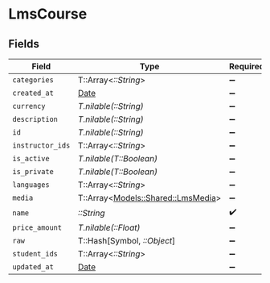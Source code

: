 # LmsCourse


## Fields

| Field                                                                 | Type                                                                  | Required                                                              | Description                                                           |
| --------------------------------------------------------------------- | --------------------------------------------------------------------- | --------------------------------------------------------------------- | --------------------------------------------------------------------- |
| `categories`                                                          | T::Array<*::String*>                                                  | :heavy_minus_sign:                                                    | N/A                                                                   |
| `created_at`                                                          | [Date](https://ruby-doc.org/stdlib-2.6.1/libdoc/date/rdoc/Date.html)  | :heavy_minus_sign:                                                    | N/A                                                                   |
| `currency`                                                            | *T.nilable(::String)*                                                 | :heavy_minus_sign:                                                    | N/A                                                                   |
| `description`                                                         | *T.nilable(::String)*                                                 | :heavy_minus_sign:                                                    | N/A                                                                   |
| `id`                                                                  | *T.nilable(::String)*                                                 | :heavy_minus_sign:                                                    | N/A                                                                   |
| `instructor_ids`                                                      | T::Array<*::String*>                                                  | :heavy_minus_sign:                                                    | N/A                                                                   |
| `is_active`                                                           | *T.nilable(T::Boolean)*                                               | :heavy_minus_sign:                                                    | N/A                                                                   |
| `is_private`                                                          | *T.nilable(T::Boolean)*                                               | :heavy_minus_sign:                                                    | N/A                                                                   |
| `languages`                                                           | T::Array<*::String*>                                                  | :heavy_minus_sign:                                                    | N/A                                                                   |
| `media`                                                               | T::Array<[Models::Shared::LmsMedia](../../models/shared/lmsmedia.md)> | :heavy_minus_sign:                                                    | N/A                                                                   |
| `name`                                                                | *::String*                                                            | :heavy_check_mark:                                                    | N/A                                                                   |
| `price_amount`                                                        | *T.nilable(::Float)*                                                  | :heavy_minus_sign:                                                    | N/A                                                                   |
| `raw`                                                                 | T::Hash[Symbol, *::Object*]                                           | :heavy_minus_sign:                                                    | N/A                                                                   |
| `student_ids`                                                         | T::Array<*::String*>                                                  | :heavy_minus_sign:                                                    | N/A                                                                   |
| `updated_at`                                                          | [Date](https://ruby-doc.org/stdlib-2.6.1/libdoc/date/rdoc/Date.html)  | :heavy_minus_sign:                                                    | N/A                                                                   |
